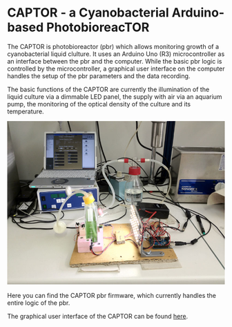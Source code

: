 CAPTOR - a Cyanobacterial Arduino-based PhotobioreacTOR
======

The CAPTOR is photobioreactor (pbr) which allows monitoring growth of a cyanobacterial liquid clulture. It uses an Arduino Uno (R3) microcontroller as an interface between the pbr and the computer. While the basic pbr logic is controlled by the microcontroller, a graphical user interface on the computer handles the setup of the pbr parameters and the data recording.

The basic functions of the CAPTOR are currently the illumination of the liquid culture via a dimmable LED panel, the supply with air via an aquarium pump, the monitoring of the optical density of the culture and its temperature.

![CAPTOR setup](img/captor.jpg "CAPTOR setup")

Here you can find the CAPTOR pbr firmware, which currently handles the entire logic of the pbr.

The graphical user interface of the CAPTOR can be found [here](https://github.com/roblehmann/captor_interface).